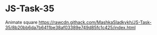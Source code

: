 # JS-Task-35
Animate square
https://rawcdn.githack.com/MashkaSladkykh/JS-Task-35/8b20bb6da7b6411be38af03389e749d85fc1c425/index.html
